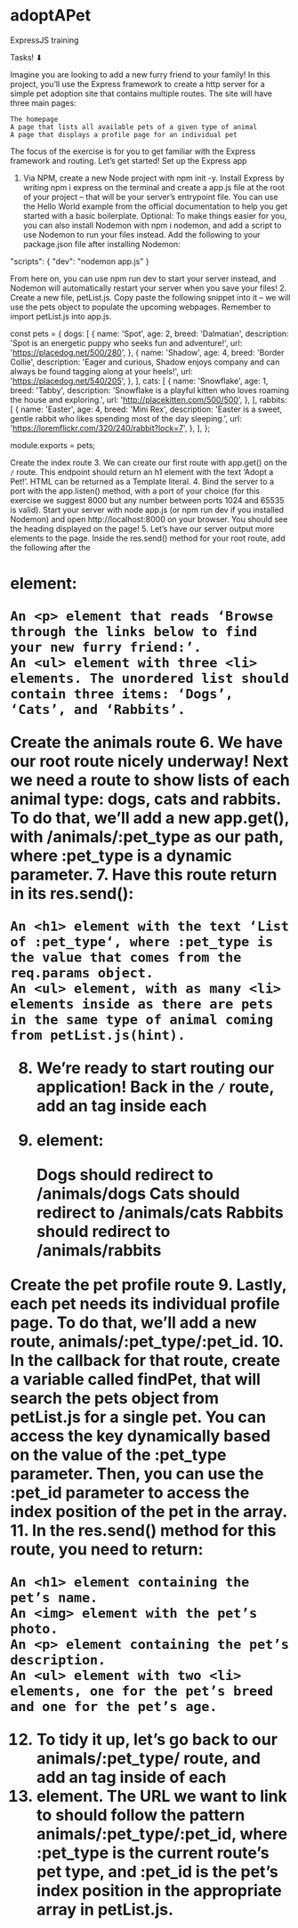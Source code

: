 # adoptAPet
ExpressJS training


Tasks! ⬇

Imagine you are looking to add a new furry friend to your family! In this project, you’ll use the Express framework to create a http server for a simple pet adoption site that contains multiple routes.
The site will have three main pages:

    The homepage
    A page that lists all available pets of a given type of animal
    A page that displays a profile page for an individual pet

The focus of the exercise is for you to get familiar with the Express framework and routing.
Let’s get started!
Set up the Express app
1. Via NPM, create a new Node project with npm init -y. Install Express by writing npm i express on the terminal and create a app.js file at the root of your project – that will be your server’s entrypoint file. You can use the Hello World example from the official documentation to help you get started with a basic boilerplate.
Optional: To make things easier for you, you can also install Nodemon with npm i nodemon, and add a script to use Nodemon to run your files instead. Add the following to your package.json file after installing Nodemon:

"scripts": {
"dev": "nodemon app.js"
}

From here on, you can use npm run dev to start your server instead, and Nodemon will automatically restart your server when you save your files!
2. Create a new file, petList.js. Copy paste the following snippet into it – we will use the pets object to populate the upcoming webpages. Remember to import petList.js into app.js.

const pets = {
  dogs: [
    {
      name: 'Spot',
      age: 2,
      breed: 'Dalmatian',
      description: 'Spot is an energetic puppy who seeks fun and adventure!',
      url: 'https://placedog.net/500/280',
    },
    {
      name: 'Shadow',
      age: 4,
      breed: 'Border Collie',
      description:
        'Eager and curious, Shadow enjoys company and can always be found tagging along at your heels!',
      url: 'https://placedog.net/540/205',
    },
  ],
  cats: [
    {
      name: 'Snowflake',
      age: 1,
      breed: 'Tabby',
      description:
        'Snowflake is a playful kitten who loves roaming the house and exploring.',
      url: 'http://placekitten.com/500/500',
    },
  ],
  rabbits: [
    {
      name: 'Easter',
      age: 4,
      breed: 'Mini Rex',
      description:
        'Easter is a sweet, gentle rabbit who likes spending most of the day sleeping.',
      url: 'https://loremflickr.com/320/240/rabbit?lock=7',
    },
  ],
};

module.exports = pets;

Create the index route
3. We can create our first route with app.get() on the `/` route. This endpoint should return an h1 element with the text ‘Adopt a Pet!’. HTML can be returned as a Template literal.
4. Bind the server to a port with the app.listen() method, with a port of your choice (for this exercise we suggest 8000 but any number between ports 1024 and 65535 is valid). Start your server with node app.js (or npm run dev if you installed Nodemon) and open http://localhost:8000 on your browser. You should see the heading displayed on the page!
5. Let’s have our server output more elements to the page. Inside the res.send() method for your root route, add the following after the <h1> element:

    An <p> element that reads ‘Browse through the links below to find your new furry friend:’.
    An <ul> element with three <li> elements. The unordered list should contain three items: ‘Dogs’, ‘Cats’, and ‘Rabbits’.

Create the animals route
6. We have our root route nicely underway! Next we need a route to show lists of each animal type: dogs, cats and rabbits. To do that, we’ll add a new app.get(), with /animals/:pet_type as our path, where :pet_type is a dynamic parameter.
7. Have this route return in its res.send():

    An <h1> element with the text ‘List of :pet_type‘, where :pet_type is the value that comes from the req.params object.
    An <ul> element, with as many <li> elements inside as there are pets in the same type of animal coming from petList.js(hint).

8. We’re ready to start routing our application! Back in the `/` route, add an <a> tag inside each <li> element:

    Dogs should redirect to /animals/dogs
    Cats should redirect to /animals/cats
    Rabbits should redirect to /animals/rabbits

Create the pet profile route
9. Lastly, each pet needs its individual profile page. To do that, we’ll add a new route, animals/:pet_type/:pet_id.
10. In the callback for that route, create a variable called findPet, that will search the pets object from petList.js for a single pet. You can access the key dynamically based on the value of the :pet_type parameter. Then, you can use the :pet_id parameter to access the index position of the pet in the array.
11. In the res.send() method for this route, you need to return:

    An <h1> element containing the pet’s name.
    An <img> element with the pet’s photo.
    An <p> element containing the pet’s description.
    An <ul> element with two <li> elements, one for the pet’s breed and one for the pet’s age.

12. To tidy it up, let’s go back to our animals/:pet_type/ route, and add an <a> tag inside of each <li> element. The URL we want to link to should follow the pattern animals/:pet_type/:pet_id, where :pet_type is the current route’s pet type, and :pet_id is the pet’s index position in the appropriate array in petList.js.
